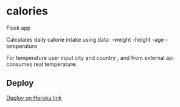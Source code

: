 # calories
 Flask app

Calculates daily calorie intake using data:
-weight
-height
-age
-temperature

For temperature user input city and country , and from external api consumes real temperature.



## **Deploy**
[Deploy on Heroku link](https://tarcalories.herokuapp.com)

